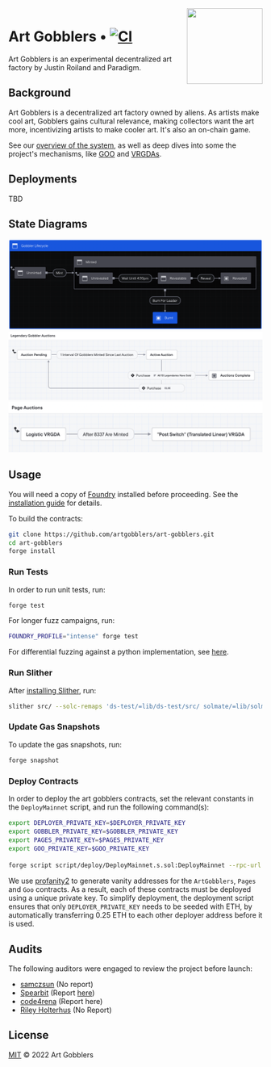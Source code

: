 <img align="right" width="150" height="150" top="100" src="./assets/gobbler.png">

# Art Gobblers • [![CI](https://github.com/artgobblers/art-gobblers/actions/workflows/tests.yml/badge.svg)](https://github.com/artgobblers/art-gobblers/actions/workflows/tests.yml)

Art Gobblers is an experimental decentralized art factory by Justin Roiland and Paradigm.

## Background

Art Gobblers is a decentralized art factory owned by aliens. As artists make cool art, Gobblers gains cultural relevance, making collectors want the art more, incentivizing artists to make cooler art. It's also an on-chain game.

See our [overview of the system](https://www.paradigm.xyz/2022/09/artgobblers), as well as deep dives into some the project's mechanisms, like [GOO](https://www.paradigm.xyz/2022/09/goo) and [VRGDAs](https://www.paradigm.xyz/2022/08/vrgda).

## Deployments

TBD

## State Diagrams


![Gobbler Lifecycle](assets/state-machines/gobbler-lifecycle.png)
![Legendary Gobbler Auctions](assets/state-machines/legendary-gobbler-auctions.png)
![Page Auctions](assets/state-machines/page-auctions.png)


## Usage

You will need a copy of [Foundry](https://github.com/foundry-rs/foundry) installed before proceeding. See the [installation guide](https://github.com/foundry-rs/foundry#installation) for details.

To build the contracts:

```sh
git clone https://github.com/artgobblers/art-gobblers.git
cd art-gobblers
forge install 
```

### Run Tests

In order to run unit tests, run: 

```sh
forge test
```

For longer fuzz campaigns, run: 

```sh
FOUNDRY_PROFILE="intense" forge test
```

For differential fuzzing against a python implementation, see [here](./analysis/README.md).

### Run Slither 

After [installing Slither](https://github.com/crytic/slither#how-to-install), run: 

```sh
slither src/ --solc-remaps 'ds-test/=lib/ds-test/src/ solmate/=lib/solmate/src/ forge-std/=lib/forge-std/src/ chainlink/=lib/chainlink/contracts/src/ VRGDAs/=lib/VRGDAs/src/ goo-issuance/=lib/goo-issuance/src/'
```


### Update Gas Snapshots

To update the gas snapshots, run: 

```sh
forge snapshot
```

### Deploy Contracts

In order to deploy the art gobblers contracts, set the relevant constants in the `DeployMainnet` script, and run the following command(s):

```sh
export DEPLOYER_PRIVATE_KEY=$DEPLOYER_PRIVATE_KEY 
export GOBBLER_PRIVATE_KEY=$GOBBLER_PRIVATE_KEY
export PAGES_PRIVATE_KEY=$PAGES_PRIVATE_KEY 
export GOO_PRIVATE_KEY=$GOO_PRIVATE_KEY

forge script script/deploy/DeployMainnet.s.sol:DeployMainnet --rpc-url $RPC_URL --verify --etherscan-api-key $API_KEY
```

We use [profanity2](https://github.com/1inch/profanity2) to generate vanity addresses for the `ArtGobblers`, `Pages` and `Goo` contracts. As a result, each of these contracts must be deployed using a unique private key. To simplify deployment, the deployment script ensures that only `DEPLOYER_PRIVATE_KEY` needs to be seeded with ETH, by automatically transferring 0.25 ETH to each other deployer address before it is used.

## Audits

The following auditors were engaged to review the project before launch:

- [samczsun](https://samczsun.com) (No report)
- [Spearbit](https://spearbit.com) (Report [here](https://github.com/spearbit/portfolio/blob/master/pdfs/ArtGobblers-Spearbit-Security-Review.pdf))
- [code4rena](https://code423n4.com) (Report here)
- [Riley Holterhus](https://www.rileyholterhus.com) (No Report)

## License

[MIT](LICENSE) © 2022 Art Gobblers

